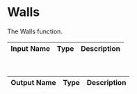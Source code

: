 

# Walls

The Walls function.

|Input Name|Type|Description|
|---|---|---|


<br>

|Output Name|Type|Description|
|---|---|---|


